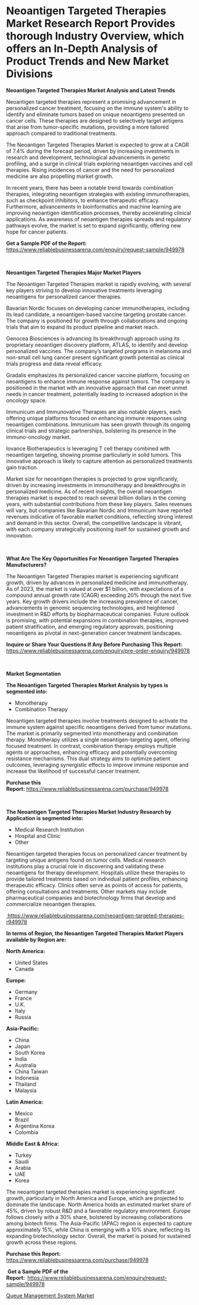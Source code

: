 <p><h1>Neoantigen Targeted Therapies Market Research Report Provides thorough Industry Overview, which offers an In-Depth Analysis of Product Trends and New Market Divisions</h1></p><p><strong>Neoantigen Targeted Therapies Market Analysis and Latest Trends</strong></p>
<p><p>Neoantigen targeted therapies represent a promising advancement in personalized cancer treatment, focusing on the immune system's ability to identify and eliminate tumors based on unique neoantigens presented on cancer cells. These therapies are designed to selectively target antigens that arise from tumor-specific mutations, providing a more tailored approach compared to traditional treatments.</p><p>The Neoantigen Targeted Therapies Market is expected to grow at a CAGR of 7.4% during the forecast period, driven by increasing investments in research and development, technological advancements in genetic profiling, and a surge in clinical trials exploring neoantigen vaccines and cell therapies. Rising incidences of cancer and the need for personalized medicine are also propelling market growth. </p><p>In recent years, there has been a notable trend towards combination therapies, integrating neoantigen strategies with existing immunotherapies, such as checkpoint inhibitors, to enhance therapeutic efficacy. Furthermore, advancements in bioinformatics and machine learning are improving neoantigen identification processes, thereby accelerating clinical applications. As awareness of neoantigen therapies spreads and regulatory pathways evolve, the market is set to expand significantly, offering new hope for cancer patients.</p></p>
<p><strong>Get a Sample PDF of the Report:&nbsp;</strong> <a href="https://www.reliablebusinessarena.com/enquiry/request-sample/949978?utm_campaign=3218&utm_medium=2&utm_source=Github&utm_content=ia&utm_term=05032025&utm_id=neoantigen-targeted-therapies">https://www.reliablebusinessarena.com/enquiry/request-sample/949978</a></p>
<p>&nbsp;</p>
<p><strong>Neoantigen Targeted Therapies Major Market Players</strong></p>
<p><p>The Neoantigen Targeted Therapies market is rapidly evolving, with several key players striving to develop innovative treatments leveraging neoantigens for personalized cancer therapies. </p><p>Bavarian Nordic focuses on developing cancer immunotherapies, including its lead candidate, a neoantigen-based vaccine targeting prostate cancer. The company is positioned for growth through collaborations and ongoing trials that aim to expand its product pipeline and market reach. </p><p>Genocea Biosciences is advancing its breakthrough approach using its proprietary neoantigen discovery platform, ATLAS, to identify and develop personalized vaccines. The company’s targeted programs in melanoma and non-small cell lung cancer present significant growth potential as clinical trials progress and data reveal efficacy.</p><p>Gradalis emphasizes its personalized cancer vaccine platform, focusing on neoantigens to enhance immune response against tumors. The company is positioned in the market with an innovative approach that can meet unmet needs in cancer treatment, potentially leading to increased adoption in the oncology space.</p><p>Immunicum and Immunovative Therapies are also notable players, each offering unique platforms focused on enhancing immune responses using neoantigen combinations. Immunicum has seen growth through its ongoing clinical trials and strategic partnerships, bolstering its presence in the immuno-oncology market.</p><p>Iovance Biotherapeutics is leveraging T cell therapy combined with neoantigen targeting, showing promise particularly in solid tumors. This innovative approach is likely to capture attention as personalized treatments gain traction.</p><p>Market size for neoantigen therapies is projected to grow significantly, driven by increasing investments in immunotherapy and breakthroughs in personalized medicine. As of recent insights, the overall neoantigen therapies market is expected to reach several billion dollars in the coming years, with substantial contributions from these key players. Sales revenues will vary, but companies like Bavarian Nordic and Immunicum have reported revenues indicative of favorable market conditions, reflecting strong interest and demand in this sector. Overall, the competitive landscape is vibrant, with each company strategically positioning itself for sustained growth and innovation.</p></p>
<p>&nbsp;</p>
<p><strong>What Are The Key Opportunities For Neoantigen Targeted Therapies Manufacturers?</strong></p>
<p><p>The Neoantigen Targeted Therapies market is experiencing significant growth, driven by advances in personalized medicine and immunotherapy. As of 2023, the market is valued at over $1 billion, with expectations of a compound annual growth rate (CAGR) exceeding 20% through the next five years. Key growth drivers include the increasing prevalence of cancer, advancements in genomic sequencing technologies, and heightened investment in R&D efforts by biopharmaceutical companies. Future outlook is promising, with potential expansions in combination therapies, improved patient stratification, and emerging regulatory approvals, positioning neoantigens as pivotal in next-generation cancer treatment landscapes.</p></p>
<p><strong>Inquire or Share Your Questions If Any Before Purchasing This Report:</strong> <a href="https://www.reliablebusinessarena.com/enquiry/pre-order-enquiry/949978?utm_campaign=3218&utm_medium=2&utm_source=Github&utm_content=ia&utm_term=05032025&utm_id=neoantigen-targeted-therapies">https://www.reliablebusinessarena.com/enquiry/pre-order-enquiry/949978</a></p>
<p>&nbsp;</p>
<p><strong>Market Segmentation</strong></p>
<p><strong>The Neoantigen Targeted Therapies Market Analysis by types is segmented into:</strong></p>
<p><ul><li>Monotherapy</li><li>Combination Therapy</li></ul></p>
<p><p>Neoantigen targeted therapies involve treatments designed to activate the immune system against specific neoantigens derived from tumor mutations. The market is primarily segmented into monotherapy and combination therapy. Monotherapy utilizes a single neoantigen-targeting agent, offering focused treatment. In contrast, combination therapy employs multiple agents or approaches, enhancing efficacy and potentially overcoming resistance mechanisms. This dual strategy aims to optimize patient outcomes, leveraging synergistic effects to improve immune response and increase the likelihood of successful cancer treatment.</p></p>
<p><strong>Purchase this Report:&nbsp;</strong><a href="https://www.reliablebusinessarena.com/purchase/949978?utm_campaign=3218&utm_medium=2&utm_source=Github&utm_content=ia&utm_term=05032025&utm_id=neoantigen-targeted-therapies">https://www.reliablebusinessarena.com/purchase/949978</a></p>
<p>&nbsp;</p>
<p><strong>The Neoantigen Targeted Therapies Market Industry Research by Application is segmented into:</strong></p>
<p><ul><li>Medical Research Institution</li><li>Hospital and Clinic</li><li>Other</li></ul></p>
<p><p>Neoantigen targeted therapies focus on personalized cancer treatment by targeting unique antigens found on tumor cells. Medical research institutions play a crucial role in discovering and validating these neoantigens for therapy development. Hospitals utilize these therapies to provide tailored treatments based on individual patient profiles, enhancing therapeutic efficacy. Clinics often serve as points of access for patients, offering consultations and treatments. Other markets may include pharmaceutical companies and biotechnology firms that develop and commercialize neoantigen therapies.</p></p>
<p><a href="https://www.reliablebusinessarena.com/neoantigen-targeted-therapies-r949978?utm_campaign=3218&utm_medium=2&utm_source=Github&utm_content=ia&utm_term=05032025&utm_id=neoantigen-targeted-therapies">&nbsp;https://www.reliablebusinessarena.com/neoantigen-targeted-therapies-r949978</a></p>
<p><strong>In terms of Region, the Neoantigen Targeted Therapies Market Players available by Region are:</strong></p>
<p>
    <p> <strong> North America: </strong>
        <ul>
            <li>United States</li>
            <li>Canada</li>
        </ul>
        </p> 
    <p> <strong> Europe: </strong>
        <ul>
            <li>Germany</li>
            <li>France</li>
            <li>U.K.</li>
            <li>Italy</li>
            <li>Russia</li>
        </ul>
        </p> 
    <p> <strong> Asia-Pacific: </strong>
        <ul>
            <li>China</li>
            <li>Japan</li>
            <li>South Korea</li>
            <li>India</li>
            <li>Australia</li>
            <li>China Taiwan</li>
            <li>Indonesia</li>
            <li>Thailand</li>
            <li>Malaysia</li>
        </ul>
        </p> 
    <p> <strong> Latin America: </strong>
        <ul>
            <li>Mexico</li>
            <li>Brazil</li>
            <li>Argentina Korea</li>
            <li>Colombia</li>
        </ul>
        </p> 
    <p> <strong> Middle East & Africa: </strong>
        <ul>
            <li>Turkey</li>
            <li>Saudi</li>
            <li>Arabia</li>
            <li>UAE</li>
            <li>Korea</li>
        </ul>
    </p>
    </p>
<p><p>The neoantigen targeted therapies market is experiencing significant growth, particularly in North America and Europe, which are projected to dominate the landscape. North America holds an estimated market share of 45%, driven by robust R&D and a favorable regulatory environment. Europe follows closely with a 30% share, bolstered by increasing collaborations among biotech firms. The Asia-Pacific (APAC) region is expected to capture approximately 15%, while China is emerging with a 10% share, reflecting its expanding biotechnology sector. Overall, the market is poised for sustained growth across these regions.</p></p>
<p><strong>Purchase this Report: </strong><a href="https://www.reliablebusinessarena.com/purchase/949978?utm_campaign=3218&utm_medium=2&utm_source=Github&utm_content=ia&utm_term=05032025&utm_id=neoantigen-targeted-therapies">https://www.reliablebusinessarena.com/purchase/949978</a></p>
<p>&nbsp;<strong>Get a Sample PDF of the Report:&nbsp;&nbsp;</strong><a href="https://www.reliablebusinessarena.com/enquiry/request-sample/949978?utm_campaign=3218&utm_medium=2&utm_source=Github&utm_content=ia&utm_term=05032025&utm_id=neoantigen-targeted-therapies">https://www.reliablebusinessarena.com/enquiry/request-sample/949978</a></p>
<p><strong></strong></p>
<p><p><a href="https://github.com/wakerizaak8g/Market-Research-Report-List-1/blob/main/queue-management-system-market.md?utm_campaign=3218&utm_medium=2&utm_source=Github&utm_content=ia&utm_term=05032025&utm_id=neoantigen-targeted-therapies">Queue Management System Market</a></p></p>